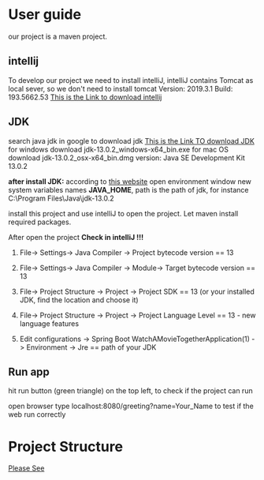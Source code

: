 # User guide
our project is a maven project.

## intellij
To develop our project we need to install intelliJ, intelliJ contains Tomcat as local sever, so we don't need to install tomcat
Version: 2019.3.1
Build: 193.5662.53
[This is the Link to download intellij](https://www.jetbrains.com/idea/download/#section=windows)

## JDK
search java jdk in google to download jdk
[This is the Link TO download JDK](https://www.oracle.com/technetwork/java/javase/downloads/jdk13-downloads-5672538.html)
for windows download jdk-13.0.2_windows-x64_bin.exe
for mac OS download jdk-13.0.2_osx-x64_bin.dmg
version: Java SE Development Kit 13.0.2

<strong>after install JDK:</strong> according to [this website](https://www.architectryan.com/2018/03/17/add-to-the-path-on-windows-10/) open environment window
new system variables names <strong>JAVA_HOME</strong>, path is the path of jdk, for instance C:\Program Files\Java\jdk-13.0.2

install this project and use intelliJ to open the project. Let maven install required packages.


After open the project <strong> Check in intelliJ !!!</strong> 

1. File-> Settings-> Java Compiler -> Project bytecode version == 13 

2. File-> Settings-> Java Compiler -> Module-> Target bytecode version == 13

3. File-> Project Structure -> Project -> Project SDK == 13 (or your installed JDK, find the location and choose it)

4. File-> Project Structure -> Project -> Project Language Level == 13 - new language features

5. Edit configurations -> Spring Boot WatchAMovieTogetherApplication(1) -> Environment -> Jre == path of your JDK

## Run app
hit run button (green triangle) on the top left, to check if the project can run

open browser type  localhost:8080/greeting?name=Your_Name  to test if the web run correctly 

# Project Structure
[Please See](Document/ProjectStructure.md)
